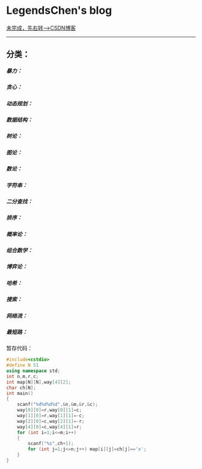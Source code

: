 # LegendsChen's blog
  
[未完成，先右转——>CSDN博客](https://blog.csdn.net/qq_31567525)

----------------------------

## 分类：

##### 暴力：

##### 贪心：

##### 动态规划：

##### 数据结构：

##### 树论：

##### 图论：

##### 数论：

##### 字符串：

##### 二分查找：

##### 排序：

##### 概率论：

##### 组合数学：

##### 博弈论：

##### 哈希：

##### 搜索：

##### 网络流：

##### 最短路：

暂存代码：
```c++
#include<cstdio>
#define N 51
using namespace std;
int n,m,r,c;
int map[N][N],way[4][2];
char ch[N];
int main()
{
	scanf("%d%d%d%d",&n,&m,&r,&c);
	way[0][0]=r,way[0][1]=c;
	way[1][0]=r,way[1][1]=-c;
	way[2][0]=c,way[2][1]=-r;
	way[4][0]=c,way[4][1]=r;
	for (int i=1;i<=m;i++)
	{
		scanf("%s",ch+1);
		for (int j=1;j<=n;j++) map[i][j]=ch[j]=='x';
	}
}
```
